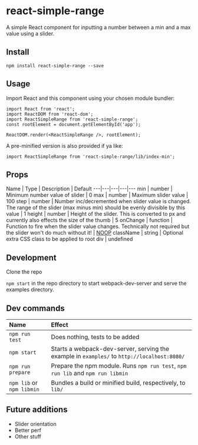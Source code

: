 # react-simple-range

A simple React component for inputting a number between a min and a max value using a slider.

## Install

```npm install react-simple-range --save```

## Usage

Import React and this component using your chosen module bundler:

```
import React from 'react';
import ReactDOM from 'react-dom';
import ReactSimpleRange from 'react-simple-range';
const rootElement = document.getElementById('app');

ReactDOM.render(<ReactSimpleRange />, rootElement);
```

A pre-minified version is also provided if ya like:
```
import ReactSimpleRange from 'react-simple-range/lib/index-min';
```

## Props

Name | Type | Description | Default
---|---|---|---|---
min | number | Minimum number value of slider | 0
max | number | Maximum slider value | 100
step | number | Number inc/decremented when slider value is changed. The range of the slider (max minus min) should be evenly divisible by this value | 1
height | number | Height of the slider. This is converted to px and currently also effects the size of the thumb | 5
onChange | function | Function to fire when the slider value changes. Technically not required but the slider won't do much without it! | [NOOP](https://en.wikipedia.org/wiki/NOP)
className | string | Optional extra CSS class to be applied to root div | undefined

## Development

Clone the repo

```npm start``` in the repo directory to start webpack-dev-server and serve the examples directory.

## Dev commands

Name | Effect
:---|:---
`npm run test` | Does nothing, tests to be added
`npm start` | Starts a webpack-dev-server, serving the example in `examples/` to `http://localhost:8080/`
`npm run prepare` | Prepare the npm module. Runs `npm run test`, `npm run lib` and `npm run libmin`
`npm lib` or `npm libmin` | Bundles a build or minified build, respectively, to `lib/`

## Future additions

- Slider orientation
- Better perf
- Other stuff